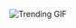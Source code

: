 
<!-- GIF_SECTION -->
![Trending GIF](https://media4.giphy.com/media/v1.Y2lkPThiYjIxNzcyaTR3c2c5cmY5dW96bXMxazU0NzUzOTVraDJxOThkMzRzcGs1cDZ3eCZlcD12MV9naWZzX3NlYXJjaCZjdD1n/lOfSzpPeMb9gF2OJ5O/giphy.gif)
<!-- END_GIF_SECTION -->
